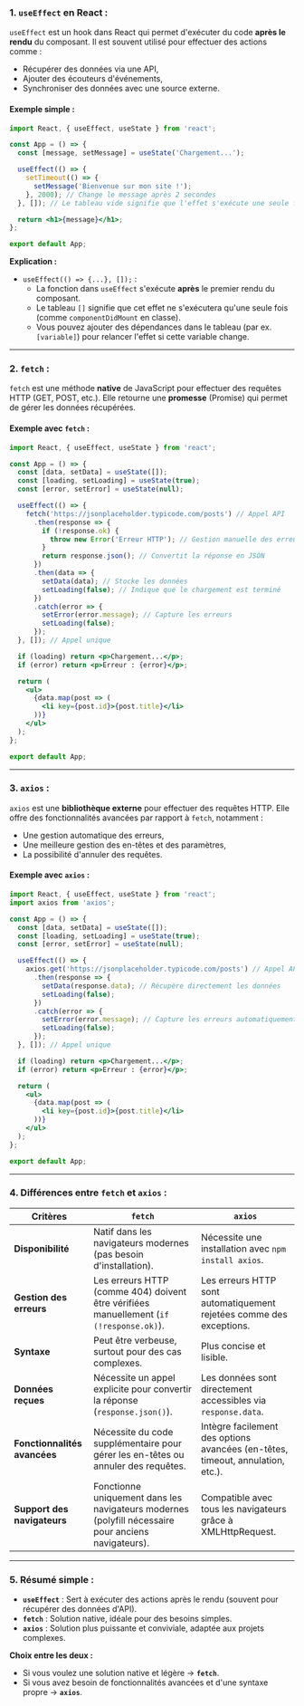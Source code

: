 ### **1. `useEffect` en React :**  
`useEffect` est un hook dans React qui permet d'exécuter du code **après le rendu** du composant. Il est souvent utilisé pour effectuer des actions comme :  
- Récupérer des données via une API,  
- Ajouter des écouteurs d'événements,  
- Synchroniser des données avec une source externe.  

#### **Exemple simple :**
```jsx
import React, { useEffect, useState } from 'react';

const App = () => {
  const [message, setMessage] = useState('Chargement...');

  useEffect(() => {
    setTimeout(() => {
      setMessage('Bienvenue sur mon site !');
    }, 2000); // Change le message après 2 secondes
  }, []); // Le tableau vide signifie que l'effet s'exécute une seule fois

  return <h1>{message}</h1>;
};

export default App;
```

**Explication :**
- `useEffect(() => {...}, []);` :  
  - La fonction dans `useEffect` s'exécute **après** le premier rendu du composant.  
  - Le tableau `[]` signifie que cet effet ne s'exécutera qu'une seule fois (comme `componentDidMount` en classe).  
  - Vous pouvez ajouter des dépendances dans le tableau (par ex. `[variable]`) pour relancer l'effet si cette variable change.

---

### **2. `fetch` :**
`fetch` est une méthode **native** de JavaScript pour effectuer des requêtes HTTP (GET, POST, etc.). Elle retourne une **promesse** (Promise) qui permet de gérer les données récupérées.

#### **Exemple avec `fetch` :**
```jsx
import React, { useEffect, useState } from 'react';

const App = () => {
  const [data, setData] = useState([]);
  const [loading, setLoading] = useState(true);
  const [error, setError] = useState(null);

  useEffect(() => {
    fetch('https://jsonplaceholder.typicode.com/posts') // Appel API
      .then(response => {
        if (!response.ok) {
          throw new Error('Erreur HTTP'); // Gestion manuelle des erreurs
        }
        return response.json(); // Convertit la réponse en JSON
      })
      .then(data => {
        setData(data); // Stocke les données
        setLoading(false); // Indique que le chargement est terminé
      })
      .catch(error => {
        setError(error.message); // Capture les erreurs
        setLoading(false);
      });
  }, []); // Appel unique

  if (loading) return <p>Chargement...</p>;
  if (error) return <p>Erreur : {error}</p>;

  return (
    <ul>
      {data.map(post => (
        <li key={post.id}>{post.title}</li>
      ))}
    </ul>
  );
};

export default App;
```

---

### **3. `axios` :**
`axios` est une **bibliothèque externe** pour effectuer des requêtes HTTP. Elle offre des fonctionnalités avancées par rapport à `fetch`, notamment :  
- Une gestion automatique des erreurs,  
- Une meilleure gestion des en-têtes et des paramètres,  
- La possibilité d'annuler des requêtes.  

#### **Exemple avec `axios` :**
```jsx
import React, { useEffect, useState } from 'react';
import axios from 'axios';

const App = () => {
  const [data, setData] = useState([]);
  const [loading, setLoading] = useState(true);
  const [error, setError] = useState(null);

  useEffect(() => {
    axios.get('https://jsonplaceholder.typicode.com/posts') // Appel API avec axios
      .then(response => {
        setData(response.data); // Récupère directement les données
        setLoading(false);
      })
      .catch(error => {
        setError(error.message); // Capture les erreurs automatiquement
        setLoading(false);
      });
  }, []); // Appel unique

  if (loading) return <p>Chargement...</p>;
  if (error) return <p>Erreur : {error}</p>;

  return (
    <ul>
      {data.map(post => (
        <li key={post.id}>{post.title}</li>
      ))}
    </ul>
  );
};

export default App;
```

---

### **4. Différences entre `fetch` et `axios` :**

| **Critères**               | **`fetch`**                                                                                      | **`axios`**                                                                     |
|----------------------------|-------------------------------------------------------------------------------------------------|---------------------------------------------------------------------------------|
| **Disponibilité**           | Natif dans les navigateurs modernes (pas besoin d'installation).                                | Nécessite une installation avec `npm install axios`.                           |
| **Gestion des erreurs**     | Les erreurs HTTP (comme 404) doivent être vérifiées manuellement (`if (!response.ok)`).         | Les erreurs HTTP sont automatiquement rejetées comme des exceptions.          |
| **Syntaxe**                 | Peut être verbeuse, surtout pour des cas complexes.                                            | Plus concise et lisible.                                                       |
| **Données reçues**          | Nécessite un appel explicite pour convertir la réponse (`response.json()`).                    | Les données sont directement accessibles via `response.data`.                  |
| **Fonctionnalités avancées**| Nécessite du code supplémentaire pour gérer les en-têtes ou annuler des requêtes.              | Intègre facilement des options avancées (en-têtes, timeout, annulation, etc.). |
| **Support des navigateurs** | Fonctionne uniquement dans les navigateurs modernes (polyfill nécessaire pour anciens navigateurs). | Compatible avec tous les navigateurs grâce à XMLHttpRequest.                   |

---

### **5. Résumé simple :**
- **`useEffect`** : Sert à exécuter des actions après le rendu (souvent pour récupérer des données d'API).  
- **`fetch`** : Solution native, idéale pour des besoins simples.  
- **`axios`** : Solution plus puissante et conviviale, adaptée aux projets complexes.  

**Choix entre les deux :**
- Si vous voulez une solution native et légère → **`fetch`**.  
- Si vous avez besoin de fonctionnalités avancées et d'une syntaxe propre → **`axios`**.